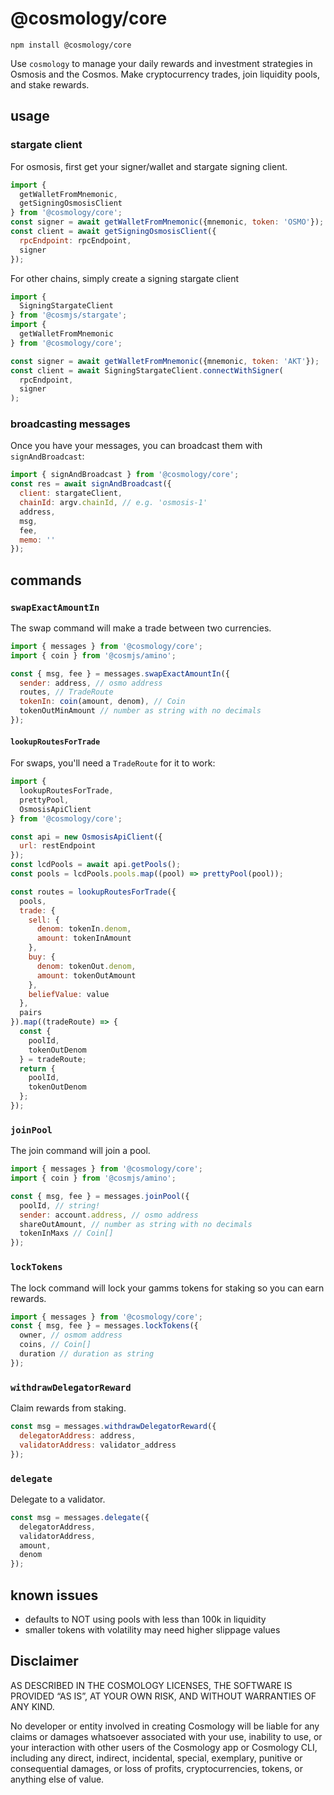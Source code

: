 # @cosmology/core

```
npm install @cosmology/core
```

Use `cosmology` to manage your daily rewards and investment strategies in Osmosis and the Cosmos. Make cryptocurrency trades, join liquidity pools, and stake rewards.

## usage

### stargate client

For osmosis, first get your signer/wallet and stargate signing client.

```js
import { 
  getWalletFromMnemonic,
  getSigningOsmosisClient
} from '@cosmology/core';
const signer = await getWalletFromMnemonic({mnemonic, token: 'OSMO'});
const client = await getSigningOsmosisClient({
  rpcEndpoint: rpcEndpoint,
  signer
});
```

For other chains, simply create a signing stargate client

```js
import {
  SigningStargateClient
} from '@cosmjs/stargate';
import { 
  getWalletFromMnemonic
} from '@cosmology/core';

const signer = await getWalletFromMnemonic({mnemonic, token: 'AKT'});
const client = await SigningStargateClient.connectWithSigner(
  rpcEndpoint,
  signer
);
```

### broadcasting messages

Once you have your messages, you can broadcast them with `signAndBroadcast`:

```js
import { signAndBroadcast } from '@cosmology/core';
const res = await signAndBroadcast({
  client: stargateClient,
  chainId: argv.chainId, // e.g. 'osmosis-1'
  address,
  msg,
  fee,
  memo: ''
});
```

## commands

### `swapExactAmountIn`

The swap command will make a trade between two currencies.

```js
import { messages } from '@cosmology/core';
import { coin } from '@cosmjs/amino';

const { msg, fee } = messages.swapExactAmountIn({
  sender: address, // osmo address
  routes, // TradeRoute 
  tokenIn: coin(amount, denom), // Coin
  tokenOutMinAmount // number as string with no decimals
});
```

#### `lookupRoutesForTrade`

For swaps, you'll need a `TradeRoute` for it to work:

```js
import { 
  lookupRoutesForTrade,
  prettyPool,
  OsmosisApiClient 
} from '@cosmology/core';

const api = new OsmosisApiClient({
  url: restEndpoint
});
const lcdPools = await api.getPools();
const pools = lcdPools.pools.map((pool) => prettyPool(pool));

const routes = lookupRoutesForTrade({
  pools,
  trade: {
    sell: {
      denom: tokenIn.denom,
      amount: tokenInAmount
    },
    buy: {
      denom: tokenOut.denom,
      amount: tokenOutAmount
    },
    beliefValue: value
  },
  pairs
}).map((tradeRoute) => {
  const {
    poolId,
    tokenOutDenom
  } = tradeRoute;
  return {
    poolId,
    tokenOutDenom
  };
});
```
### `joinPool`

The join command will join a pool.

```js
import { messages } from '@cosmology/core';
import { coin } from '@cosmjs/amino';

const { msg, fee } = messages.joinPool({
  poolId, // string!
  sender: account.address, // osmo address
  shareOutAmount, // number as string with no decimals
  tokenInMaxs // Coin[]
});

```
### `lockTokens`

The lock command will lock your gamms tokens for staking so you can earn rewards.

```js
import { messages } from '@cosmology/core';
const { msg, fee } = messages.lockTokens({
  owner, // osmom address
  coins, // Coin[]
  duration // duration as string
});

```
### `withdrawDelegatorReward`

Claim rewards from staking.

```js
const msg = messages.withdrawDelegatorReward({
  delegatorAddress: address,
  validatorAddress: validator_address
});
```
### `delegate`

Delegate to a validator.

```js
const msg = messages.delegate({
  delegatorAddress,
  validatorAddress,
  amount,
  denom
});
```
## known issues

* defaults to NOT using pools with less than 100k in liquidity
* smaller tokens with volatility may need higher slippage values

## Disclaimer

AS DESCRIBED IN THE COSMOLOGY LICENSES, THE SOFTWARE IS PROVIDED “AS IS”, AT YOUR OWN RISK, AND WITHOUT WARRANTIES OF ANY KIND.

No developer or entity involved in creating Cosmology will be liable for any claims or damages whatsoever associated with your use, inability to use, or your interaction with other users of the Cosmology app or Cosmology CLI, including any direct, indirect, incidental, special, exemplary, punitive or consequential damages, or loss of profits, cryptocurrencies, tokens, or anything else of value.
